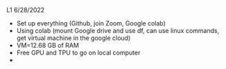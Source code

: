 L1 6/28/2022
- Set up everything (Github, join Zoom, Google colab)
- Using colab (mount Google drive and use df, can use linux commands, get virtual machine in the google cloud)
- VM=12.68 GB of RAM
- Free GPU and TPU to go on local computer
- 
